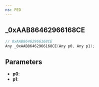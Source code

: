 ```yaml
---
ns: PED
---
```

## _0xAAB86462966168CE

```c
// 0xAAB86462966168CE
Any _0xAAB86462966168CE(Any p0, Any p1);
```

## Parameters
* **p0**:
* **p1**:
